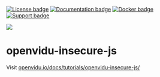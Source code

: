 [![License badge](https://img.shields.io/badge/license-Apache2-orange.svg)](http://www.apache.org/licenses/LICENSE-2.0)
[![Documentation badge](https://readthedocs.org/projects/fiware-orion/badge/?version=latest)](http://openvidu.io/docs/home/)
[![Docker badge](https://img.shields.io/docker/pulls/openvidu/openvidu-server-kms.svg)](https://hub.docker.com/r/openvidu/openvidu-server-kms)
[![Support badge](https://img.shields.io/badge/support-sof-yellowgreen.svg)](https://groups.google.com/forum/#!forum/openvidu)

[![][OpenViduLogo]](http://openvidu.io)

openvidu-insecure-js
===

Visit [openvidu.io/docs/tutorials/openvidu-insecure-js/](http://openvidu.io/docs/tutorials/openvidu-insecure-js/)

[OpenViduLogo]: https://secure.gravatar.com/avatar/5daba1d43042f2e4e85849733c8e5702?s=120